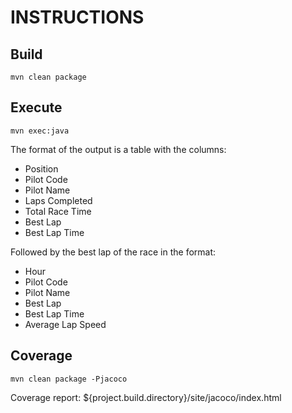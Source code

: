 # INSTRUCTIONS

## Build

```mvn clean package```

## Execute

```mvn exec:java```

The format of the output is a table with the columns:

* Position
* Pilot Code
* Pilot Name
* Laps Completed
* Total Race Time
* Best Lap
* Best Lap Time

Followed by the best lap of the race in the format:

* Hour
* Pilot Code
* Pilot Name
* Best Lap
* Best Lap Time
* Average Lap Speed

## Coverage

```mvn clean package -Pjacoco```

Coverage report: ${project.build.directory}/site/jacoco/index.html 